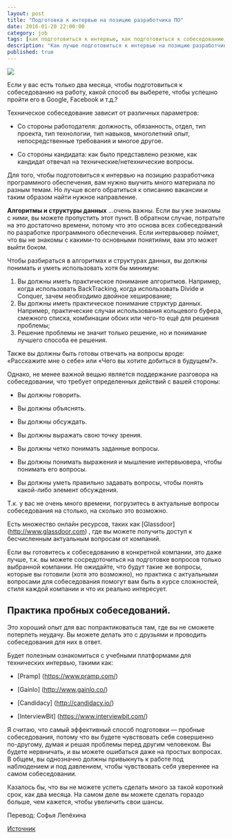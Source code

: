 ```yaml
---
layout: post
title: "Подготовка к интервью на позицию разработчика ПО"
date: 2016-01-20 22:00:00
category: job
tags: [как подготовиться к интервью, как подготовиться к собеседованию, как устроиться в IT-сфере, как устроиться программистом, как устроиться разработчиком]
description: "Как лучше подготовиться к интервью на позицию разработчика ПО за два месяца?"
published: true
---
```


<img src="http://www.calpeculiarities.com/files/2014/04/HiRes-5.jpg" class="img-responsive" /><br />

Если у вас есть только два месяца, чтобы подготовиться к собеседованию на работу, какой способ вы выберете, чтобы успешно пройти его в Google, Facebook и т.д.?

<!-- more -->

Техническое собеседование зависит от различных параметров:

* Со стороны работодателя: должность, обязанность, отдел, тип проекта, тип технологии, тип навыков, многолетний опыт, непосредственные требования и многое другое.

* Со стороны кандидата: как было представлено резюме, как кандидат отвечал на технические/нетехнические вопросы.

Для того, чтобы подготовиться к интервью на позицию разработчика программного обеспечения, вам нужно выучить много материала по разным темам. Но лучше всего обратиться к описанию вакансии и таким образом найти нужное направление.

**Алгоритмы и структуры данных** ...очень важны. Если вы уже знакомы с ними, вы можете пропустить этот пункт. В обратном случае, потратьте на это достаточно времени, потому что это основа всех собеседований по разработке программного обеспечения. Если интервьювер поймет, что вы не знакомы с какими-то основными понятиями, вам это может выйти боком.

Чтобы разбираться в алгоритмах и структурах данных, вы должны понимать и уметь использовать хотя бы минимум:

1.	Вы должны иметь практическое понимание алгоритмов. Например, когда использовать BackTracking, когда использовать Divide и Conquer, зачем необходимо двойное хеширование;
2.	Вы должны иметь практическое понимание структур данных. Например, практические случаи использования кольцевого буфера, смежного списка, комбинации обоих или чего-то ещё для решения проблемы;
3.	Решение проблемы не значит только решение, но и понимание лучшего способа ее решения. 

Также вы должны быть готовы отвечать на вопросы вроде: «Расскажите мне о себе» или «Чего вы хотите добиться в будущем?».

Однако, не менее важной вещью является поддержание разговора на собеседовании, что требует определенных действий с вашей стороны:

* Вы должны говорить.

* Вы должны объяснять.

* Вы должны обсуждать.

* Вы должны выражать свою точку зрения.

* Вы должны четко понимать заданные вопросы.

* Вы должны понимать выражения и мышление интервьювера, чтобы понимать его вопросы.

* Вы должны уметь правильно задавать вопросы, чтобы понять какой-либо элемент обсуждения.

Т.к. у вас не очень много времени, погрузитесь в актуальные вопросы собеседования на столько, на сколько это возможно. 

Есть множество онлайн ресурсов, таких как [Glassdoor] (http://www.glassdoor.com) , где вы можете получить доступ к бесчисленным актуальным вопросам от компаний. 

Если вы готовитесь к собеседованию в конкретной компании, это даже лучше, т.к. вы можете сосредоточиться на подготовке вопросов только выбранной компании. Не ожидайте, что будут такие же вопросы, которые вы готовили (хотя это возможно), но практика с актуальными вопросами для собеседования помогут вам быть в курсе сложностей, стиля каждой компании и что их реально интересует.

## Практика пробных собеседований. 

Это хороший опыт для вас попрактиковаться там, где вы не сможете потерпеть неудачу. Вы можете делать это с друзьями и проводить собеседования для них в ответ.

Будет полезным ознакомиться с учебными платформами для технических интервью, такими как:

* [Pramp] (https://www.pramp.com/)

* [Gainlo] (http://www.gainlo.co/)

* [Candidacy] (http://candidacy.io/)

* [InterviewBit] (https://www.interviewbit.com/)

Я считаю, что самый эффективный способ подготовки — пробные собеседования, потому что вы будете чувствовать себя совершенно по-другому, думая и решая проблемы перед другим человеком. Вы будете нервничать, и вы можете ошибаться даже на простых вопросах. В общем, вы однозначно должны привыкнуть к работе под наблюдением и под давлением, чтобы чувствовать себя увереннее на самом собеседовании.

Казалось бы, что вы не можете успеть сделать много за такой короткий срок, как два месяца. На самом деле вы можете сделать гораздо больше, чем кажется, чтобы увеличить свои шансы.


Перевод: Софья Лепёхина

[Источник](https://www.quora.com/What-is-the-best-way-to-prepare-for-software-engineering-job-interviews-in-2-months)
